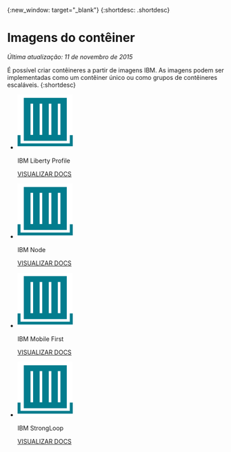 {:new_window: target="_blank"}
{:shortdesc: .shortdesc}

# Imagens do contêiner
*Última atualização: 11 de novembro de 2015*

É possível criar contêineres a partir de imagens IBM. As imagens podem ser implementadas como um contêiner único
ou como grupos de contêineres escaláveis.
{:shortdesc}

<ul class="runtimeIconList">
<li>
<p class="runtimeIcon"><img src="images/container-image_ibm.svg" alt="Imagens IBM" /></p>
<p class="runtimeTitle">IBM Liberty Profile</p>
<p class="runtimeLink"><a format="html" href="../images/docker_image_ibmliberty/ibmliberty_starter.html" scope="peer">VISUALIZAR
DOCS</a></p>
</li>
<li>
<p class="runtimeIcon"><img src="images/container-image_ibm.svg" alt="Imagens IBM" /></p>
<p class="runtimeTitle">IBM Node</p>
<p class="runtimeLink"><a format="html" href="../images/docker_image_ibmnode/ibmnode_starter.html" scope="peer">VISUALIZAR
DOCS</a></p>
</li>
<li>
<p class="runtimeIcon"><img src="images/container-image_ibm.svg" alt="Imagens IBM" /></p>
<p class="runtimeTitle">IBM Mobile First</p>
<p class="runtimeLink"><a format="html" href="../images/mobilefirst/index.html" scope="peer">VISUALIZAR
DOCS</a></p>
</li>
<li>
<p class="runtimeIcon"><img src="images/container-image_ibm.svg" alt="Imagens IBM" /></p>
<p class="runtimeTitle">IBM StrongLoop</p>
<p class="runtimeLink"><a format="html" href="../images/ibmnode_strong_pm/ibmnode_strong-pm_starter.html" scope="peer">VISUALIZAR
DOCS</a></p>
</li>
</ul>
